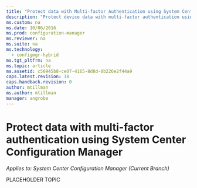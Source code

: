 ```yaml
---
title: "Protect data with Multi-factor Authentication using System Center Configuration Manager | Microsoft Docs"
description: "Protect device data with multi-factor authentication using System Center Configuration Manager."
ms.custom: na
ms.date: 10/06/2016
ms.prod: configuration-manager
ms.reviewer: na
ms.suite: na
ms.technology:
  - configmgr-hybrid
ms.tgt_pltfrm: na
ms.topic: article
ms.assetid: c50945b8-ce07-4165-8d8d-0b226e2f44a9
caps.latest.revision: 18
caps.handback.revision: 0
author: mtillmanms.author: mtillman
manager: angrobe
---
```

# Protect data with multi-factor authentication using System Center Configuration Manager*Applies to: System Center Configuration Manager (Current Branch)*
PLACEHOLDER TOPIC

